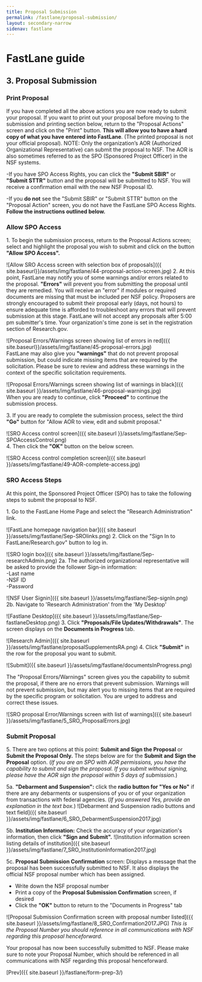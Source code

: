 ```yaml
---
title: Proposal Submission
permalink: /fastlane/proposal-submission/
layout: secondary-narrow
sidenav: fastlane
---
```

# FastLane guide

## 3. Proposal Submission

### Print Proposal

If you have completed all the above actions you are now ready to submit your proposal. If you want to print out your proposal before moving to the submission and printing section  below, return to the "Proposal Actions" screen and click on the "Print" button. **This will allow you to have a hard copy of what you have entered into FastLane**. (The printed  proposal is not your official proposal). NOTE:  Only the organization’s AOR (Authorized Organizational Representative) can submit the proposal to NSF.  The AOR is also sometimes referred to as the SPO (Sponsored Project Officer) in the NSF systems.

-If you have SPO Access Rights, you can click the **"Submit SBIR"** or **"Submit STTR"** button and the proposal will be submitted to NSF. You will receive a confirmation email with the new NSF Proposal ID.

-If you **do not** see the "Submit SBIR" or "Submit STTR" button on the "Proposal Action" screen, you do not have the FastLane SPO Access Rights.  **Follow the instructions outlined below.**


### Allow SPO Access

1\. To begin the submission process, return to the Proposal Actions screen; select and highlight the proposal you wish to submit and click on the button **"Allow SPO Access".**  

 ![Allow SRO Access screen with selection box of proposals]({{ site.baseurl}}/assets/img/fastlane/44-proposal-action-screen.jpg)
2\. At this point, FastLane may notify you of some warnings and/or errors related to the proposal. **"Errors"** will prevent you from submitting the proposal until they are remedied. You will receive an "error" if modules or required documents are missing that must be included per NSF policy. Proposers are strongly encouraged to submit their proposal early (days, not hours) to ensure adequate time is afforded to troubleshoot any errors that will prevent submission at this stage. FastLane will not accept any proposals after 5:00 pm submitter's time.  Your organization's time zone is set in the registration section of Research.gov.  

 ![Proposal Errors/Warnings screen showing list of errors in red]({{ site.baseurl}}/assets/img/fastlane/45-proposal-errors.jpg)  
 FastLane may also give you **"warnings"** that do not prevent proposal submission, but could indicate missing items that are required by the solicitation. Please be sure to review and address these warnings in the context of the specific solicitation requirements.  

 ![Proposal Errors/Warnings screen showing list of warnings in black]({{ site.baseurl }}/assets/img/fastlane/46-proposal-warnings.jpg)  
When you are ready to continue, click **"Proceed"** to continue the submission process.  

3\. If you are ready to complete the submission process, select the third **"Go"** button for "Allow AOR to view, edit and submit proposal."  

![SRO Access control screen]({{ site.baseurl }}/assets/img/fastlane/Sep-SPOAccessControl.png)  
4\. Then click the **"OK"** button on the below screen.  

 ![SRO Access control completion screen]({{ site.baseurl }}/assets/img/fastlane/49-AOR-complete-access.jpg)
### SRO Access Steps

At this point, the Sponsored Project Officer (SPO) has to take the following steps to submit the proposal to NSF.

1\. Go to the FastLane Home Page and select the "Research Administration" link.

 ![FastLane homepage navigation bar]({{ site.baseurl }}/assets/img/fastlane/Sep-SROlinks.png)
2\. Click on the "Sign In to FastLane/Research.gov" button to log in.

 ![SRO login box]({{ site.baseurl }}/assets/img/fastlane/Sep-researchAdmin.png)
2a. The authorized organizational representative will be asked to provide the follower Sign-in information:   
-Last name  
-NSF ID  
-Password  

 ![NSF User Signin]({{ site.baseurl }}/assets/img/fastlane/Sep-signIn.png)
2b. Navigate to 'Research Administration' from the 'My Desktop'

 ![Fastlane Desktop]({{ site.baseurl }}/assets/img/fastlane/Sep-fastlaneDesktop.png)
3\. Click **"Proposals/File Updates/Withdrawals"**. The screen displays on the **Documents in Progress** tab.


 ![Research Admin]({{ site.baseurl }}/assets/img/fastlane/proposalSupplementsRA.png)
4\. Click **"Submit"** in the row for the proposal you want to submit.

 ![Submit]({{ site.baseurl }}/assets/img/fastlane/documentsInProgress.png)

The "Proposal Errors/Warnings" screen gives you the capability to submit the proposal, if there are no errors that prevent submission. Warnings will not prevent submission, but may alert you to missing items that are required by the specific program or solicitation. You are urged to address and correct these issues.

 ![SRO proposal Error/Warnings screen with list of warnings]({{ site.baseurl }}/assets/img/fastlane/5_SRO_ProposalErrors.jpg)
### Submit Proposal

5\. There are two options at this point: **Submit and Sign the Proposal** or **Submit the Proposal Only.** The steps below are for the **Submit and Sign the Proposal** option. (_If you are an SPO with AOR permissions, you have the capability to submit and sign the proposal. If you submit without signing, please have the AOR sign the proposal within 5 days of submission._)

5a. **"Debarment and Suspension":** click the **radio button for "Yes or No"** if there are any debarments or suspensions of you or of your organization from transactions with federal agencies. (_If you answered Yes, provide an explanation in the text box._)
![Debarment and Suspension radio buttons and text field]({{ site.baseurl }}/assets/img/fastlane/6_SRO_DebarmentSuspension2017.jpg)

5b. **Institution Information:** Check the accuracy of your organization's information, then click **"Sign and Submit".**
![Institution information screen listing details of institution]({{ site.baseurl }}/assets/img/fastlane/7_SRO_InstitutionInformation2017.jpg)

5c. **Proposal Submission Confirmation** screen: Displays a message that the proposal has been successfully submitted to NSF. It also displays the official NSF proposal number which has been assigned.

- Write down the NSF proposal number
- Print a copy of the **Proposal Submission Confirmation** screen, if desired
- Click the **"OK"** button to return to the "Documents in Progress" tab

![Proposal Submission Confirmation screen with proposal number listed]({{ site.baseurl }}/assets/img/fastlane/8_SRO_Confirmation2017.JPG)
_This is the Proposal Number you should reference in all communications with NSF regarding this proposal henceforward._

Your proposal has now been successfully submitted to NSF. Please make sure to note your Proposal Number, which should be referenced in all communications with NSF regarding this proposal henceforward.

[Prev]({{ site.baseurl }}/fastlane/form-prep-3/) 

